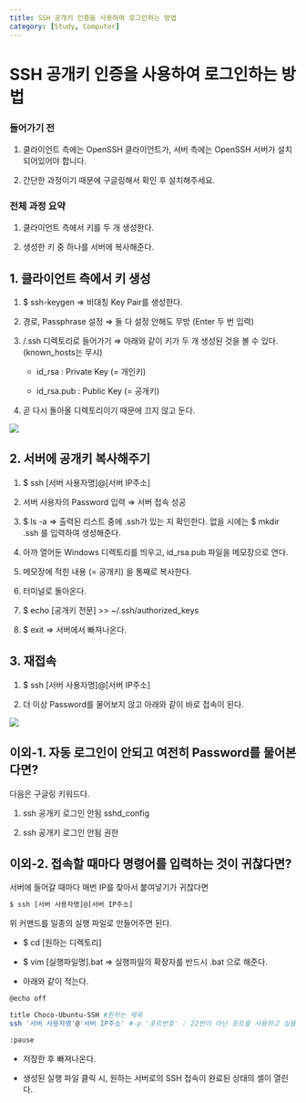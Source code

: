 ```yaml
---
title: SSH 공개키 인증을 사용하여 로그인하는 방법
category: [Study, Computer]
---
```


# SSH 공개키 인증을 사용하여 로그인하는 방법

 

### 들어가기 전

1. 클라이언트 측에는 OpenSSH 클라이언트가, 서버 측에는 OpenSSH 서버가 설치되어있어야 합니다.

2. 간단한 과정이기 때문에 구글링해서 확인 후 설치해주세요.

 

### 전체 과정 요약

1. 클라이언트 측에서 키를 두 개 생성한다.

2. 생성한 키 중 하나를 서버에 복사해준다.

 

## 1. 클라이언트 측에서 키 생성

1. $ ssh-keygen ⇒ 비대칭 Key Pair를 생성한다.


1. 경로, Passphrase 설정 ⇒ 둘 다 설정 안해도 무방 (Enter 두 번 입력)


1. /.ssh 디렉토리로 들어가기 ⇒ 아래와 같이 키가 두 개 생성된 것을 볼 수 있다. (known_hosts는 무시)

    - id_rsa : Private Key (= 개인키)

    - id_rsa.pub : Public Key (= 공개키)


1. 곧 다시 돌아올 디렉토리이기 때문에 끄지 않고 둔다.

<img  src="https://img1.daumcdn.net/thumb/R1280x0/?scode=mtistory2&fname=https%3A%2F%2Fblog.kakaocdn.net%2Fdn%2Fcp7woU%2Fbtrighj2VQI%2FbUirTMz7yk0tFKdh2pvg01%2Fimg.png">
 

## 2. 서버에 공개키 복사해주기

1. $ ssh [서버 사용자명]@[서버 IP주소]

1. 서버 사용자의 Password 입력 ⇒ 서버 접속 성공

1. $ ls -a ⇒ 출력된 리스트 중에 .ssh가 있는 지 확인한다. 없을 시에는 $ mkdir .ssh 를 입력하여 생성해준다.

1. 아까 열어둔 Windows 디렉토리를 띄우고, id_rsa.pub 파일을 메모장으로 연다.

1. 메모장에 적힌 내용 (= 공개키) 을 통째로 복사한다.

1. 터미널로 돌아온다.

1. $ echo [공개키 전문] >> ~/.ssh/authorized_keys 

1. $ exit ⇒ 서버에서 빠져나온다.

 

## 3. 재접속

1. $ ssh [서버 사용자명]@[서버 IP주소]

1. 더 이상 Password를 물어보지 않고 아래와 같이 바로 접속이 된다.

<img  src="https://img1.daumcdn.net/thumb/R1280x0/?scode=mtistory2&fname=https%3A%2F%2Fblog.kakaocdn.net%2Fdn%2FPO70w%2FbtrigfNiobq%2FNnpR4KmmgMUEPI3GXHa6m0%2Fimg.png">

 

## 이외-1. 자동 로그인이 안되고 여전히 Password를 물어본다면?

다음은 구글링 키워드다.

1. ssh 공개키 로그인 안됨 sshd_config

1. ssh 공개키 로그인 안됨 권한


## 이외-2. 접속할 때마다 명령어를 입력하는 것이 귀찮다면?

서버에 들어갈 때마다 매번 IP를 찾아서 붙여넣기가 귀찮다면

```bash
$ ssh [서버 사용자명]@[서버 IP주소]
```

위 커맨드를 일종의 실행 파일로 만들어주면 된다.

- $ cd [원하는 디렉토리]

- $ vim [실행파일명].bat ⇒ 실행파일의 확장자를 반드시 .bat 으로 해준다.


- 아래와 같이 적는다.

```bash
@echo off

title Choco-Ubuntu-SSH #원하는 제목
ssh '서버 사용자명'@'서버 IP주소' #-p '포트번호' : 22번이 아닌 포트를 사용하고 싶을 시 주석 풀고 지정

:pause
```

- 저장한 후 빠져나온다.

- 생성된 실행 파일 클릭 시, 원하는 서버로의 SSH 접속이 완료된 상태의 셸이 열린다.